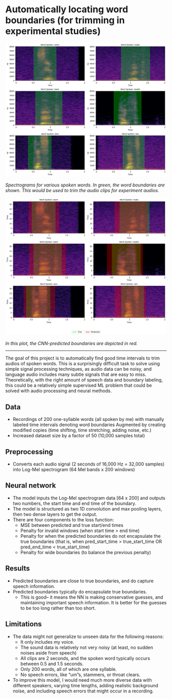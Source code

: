 # Automatically locating word boundaries (for trimming in experimental studies)

<img src="true_boundaries.png" width="600"/>

*Spectrograms for various spoken words. In green, the word boundaries are shown. This would be used to trim the audio clips for experiment audios.*

<img src="predicted_boundaries.png" width="600"/>

*In this plot, the CNN-predicted boundaries are depicted in red.*

---

The goal of this project is to automatically find good time intervals to trim audios of spoken words. This is a surprisingly difficult task to solve using simple signal processing techniques, as audio data can be noisy, and language audio includes many subtle signals that are easy to miss. Theoretically, with the right amount of speech data and boundary labeling, this could be a relatively simple supervised ML problem that could be solved with audio processing and neural methods.

## Data
- Recordings of 200 one-syllable words (all spoken by me) with manually labeled time intervals denoting word boundaries
Augmented by creating modified copies (time shifting, time stretching, adding noise, etc.)
- Increased dataset size by a factor of 50 (10,000 samples total)
  
## Preprocessing
- Converts each audio signal (2 seconds of 16,000 Hz = 32,000 samples) into Log-Mel spectrogram (64 Mel bands x 200 windows)
  
## Neural network
- The model inputs the Log-Mel spectrogram data [64 x 200] and outputs two numbers, the start time and end time of the boundary.
- The model is structured as two 1D convolution and max pooling layers, then two dense layers to get the output.
- There are four components to the loss function:
  - MSE between predicted and true start/end times
  - Penalty for invalid windows (when start time > end time)
  - Penalty for when the predicted boundaries do not encapsulate the true boundaries (that is, when pred_start_time > true_start_time OR pred_end_time < true_start_time)
  - Penalty for wide boundaries (to balance the previous penalty)

## Results
- Predicted boundaries are close to true boundaries, and do capture speech information.
- Predicted boundaries typically do encapsulate true boundaries.
  - This is good– it means the NN is making conservative guesses, and maintaining important speech information. It is better for the guesses to be too long rather than too short.

## Limitations
- The data might not generalize to unseen data for the following reasons:
  - It only includes my voice.
  - The sound data is relatively not very noisy (at least, no sudden noises aside from speech)
  - All clips are 2 seconds, and the spoken word typically occurs between 0.5 and 1.5 seconds.
  - Only 200 words, all of which are one syllable.
  - No speech errors, like “um”s, stammers, or throat clears.
- To improve this model, I would need much more diverse data with different speakers, varying time lengths, adding realistic background noise, and including speech errors that might occur in a recording.
